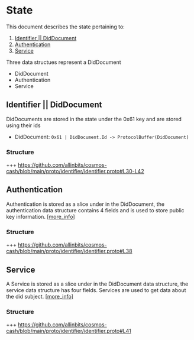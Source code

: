 # State

This document describes the state pertaining to:

1. [Identifier || DidDocument](./02_state.md#identifier)
2. [Authentication](./02_state.md#authentication)
3. [Service](./02_state.md#service)


Three data structues represent a DidDocument

- DidDocument
- Authentication
- Service

## Identifier || DidDocument
DidDocuments are stored in the state under the 0x61 key and are stored using their ids

- DidDocument: `0x61 | DidDocument.Id -> ProtocolBuffer(DidDocument)`

### Structure
+++ https://github.com/allinbits/cosmos-cash/blob/main/proto/identifier/identifier.proto#L30-L42


## Authentication
Authentication is stored as a slice under in the DidDocument, the authentication data structure contains 4 fields and is used to store public key information. [[more_info]](https://w3c.github.io/did-core/#authentication)

### Structure
+++ https://github.com/allinbits/cosmos-cash/blob/main/proto/identifier/identifier.proto#L38


## Service
A Service is stored as a slice under in the DidDocument data structure, the service data structure has four fields. Services are used to get data about the did subject. [[more_info]](https://w3c.github.io/did-core/#services)

### Structure
+++ https://github.com/allinbits/cosmos-cash/blob/main/proto/identifier/identifier.proto#L41
